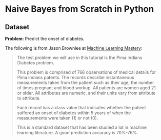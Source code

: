 # Naive Bayes from Scratch in Python

## Dataset

**Problem:** Predict the onset of diabetes.

The following is from Jason Brownlee at [Machine Learning Mastery](https://machinelearningmastery.com/naive-bayes-classifier-scratch-python/):

> The test problem we will use in this tutorial is the Pima Indians Diabetes problem.
>
> This problem is comprised of 768 observations of medical details for Pima indians patents. The records describe instantaneous measurements taken from the patient such as their age, the number of times pregnant and blood workup. All patients are women aged 21 or older. All attributes are numeric, and their units vary from attribute to attribute.
>
> Each record has a class value that indicates whether the patient suffered an onset of diabetes within 5 years of when the measurements were taken (1) or not (0).
>
> This is a standard dataset that has been studied a lot in machine learning literature. A good prediction accuracy is 70%-76%.
